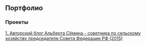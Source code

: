 ## Портфолио

### Проекты
[1. Авторский блог Альберта Сёмина - советника по сельскому хозяйству председателя Совета Федерации РФ (2015)](projects/AlbertSemin/README.md)
